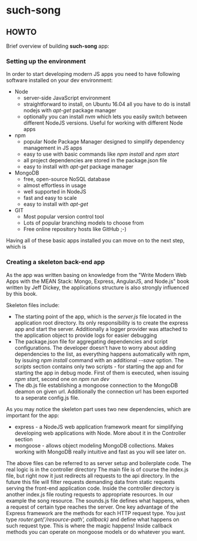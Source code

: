 # such-song 
## HOWTO 
Brief overview of building **such-song** app: 
### Setting up the environment 
In order to start developing modern JS apps you need to have following software installed on your dev environment:
- Node
  - server-side JavaScript environment
  - straightforward to install, on Ubuntu 16.04 all you have to do is install nodejs with *apt-get* package manager
  - optionally you can install *nvm* which lets you easily switch between different NodeJS versions. Useful for working with different Node apps
- npm
  - popular Node Package Manager designed to simplify dependency management in JS apps
  - easy to use with basic commands like *npm install* and *npm start*
  - all project dependencies are stored in the package.json file
  - easy to install with *apt-get* package manager
- MongoDB
  - free, open-source NoSQL database
  - almost effortless in usage
  - well supported in NodeJS
  - fast and easy to scale
  - easy to install with *apt-get*
- GIT
  - Most popular version control tool
  - Lots of popular branching models to choose from
  - Free online repository hosts like GitHub ;-)
  
Having all of these basic apps installed you can move on to the next step, which is
### Creating a skeleton back-end app
As the app was written basing on knowledge from the "Write Modern Web Apps with the MEAN Stack: Mongo, Express, AngularJS, and Node.js" book written by Jeff Dickey, the applications structure is also strongly influenced by this book.

Skeleton files include:
- The starting point of the app, which is the *server.js* file located in the application root directory. Its only responsibility is to create the express app and start the server. Additionally a logger provider was attached to the application object to provide logs for easier debugging
- The package.json file for aggregating dependencies and script configurations. The developer doesn't have to worry about adding dependencies to the list, as everything happens automatically with npm, by issuing *npm install <dependency>* command with an additional *--save* option. The *scripts* section contains only two scripts - for starting the app and for starting the app in debug mode. First of them is executed, when issuing *npm start*, second one on *npm run dev*
- The db.js file establishing a mongoose connection to the MongoDB deamon on given url. Additionally the connection url has been exported to a seperate config.js file.

As you may notice the skeleton part uses two new dependencies, which are important for the app:
- express - a NodeJS web application framework meant for simplifying developing web applications with Node. More about it in the Controller section
- mongoose - allows object modeling MongoDB collections. Makes working with MongoDB really intuitive and fast as you will see later on.

The above files can be referred to as server setup and boilerplate code. The real logic is in the controller directory
The main file is of course the index.js file, but right now it just redirects all requests to the api directory. In the future this file will filter requests demanding data from static requests serving the front-end application code.
Inside the controller directory is another index.js file routing requests to appropriate resources. In our example the song resource.
The sounds.js file defines what happens, when a request of certain type reaches the server. One key advantage of the Express framework are the methods for each HTTP request type. You just type *router.get('/resource-path', callback)* and define what happens on such request type. This is where the magic happens! Inside callback methods you can operate on mongoose models or do whatever you want. 
